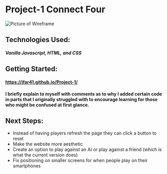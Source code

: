 # Project-1 Connect Four
![Picture of Wireframe](https://i.imgur.com/bIIc6Kw.png)

## Technologies Used:
##### Vanilla Javascript, HTML, and CSS

## Getting Started: 
#### https://jfar41.github.io/Project-1/

#### I briefly explain to myself with comments as to why I added certain code in parts that I originally struggled with to encourage learning for those who might be confused at first glance.

## Next Steps:
* Instead of having players refresh the page they can click a button to reset
* Make the website more aesthetic
* Create an option to play against an AI or play against a friend (which is what the current version does)
* Fix positioning on smaller screens for when people play on their smartphones
